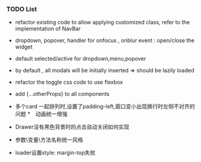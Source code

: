 ### TODO List
* refactor existing code to allow applying customized class, 
refer to the implementation of NavBar    
 
 * dropdown, popover, handler for onfocus , onblur event :  open/close the widget
 * default selected/active for dropdown,menu,popover
 * by default , all modals will be initially inserted => should be lazily loaded 
 * refactor the toggle css code to use flexbox 
 * add {...otherProps} to all components
 * 多个card 一起排列时,设置了padding-left,窗口变小出现换行时左侧不对齐的问题
 *　动画统一增强
 * Drawer没有黑色背景时的点击自动关闭如何实现
 * 参数\变量\方法名称统一风格
 * loader设置style: margin-top失败